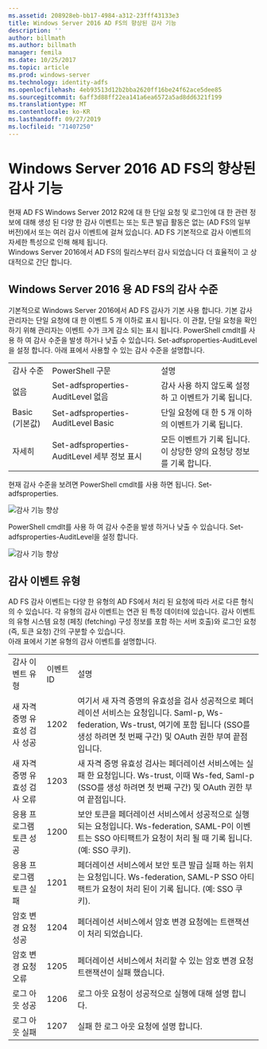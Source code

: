 ```yaml
---
ms.assetid: 208928eb-bb17-4984-a312-23fff43133e3
title: Windows Server 2016 AD FS의 향상된 감사 기능
description: ''
author: billmath
ms.author: billmath
manager: femila
ms.date: 10/25/2017
ms.topic: article
ms.prod: windows-server
ms.technology: identity-adfs
ms.openlocfilehash: 4eb93513d12b2bba2620ff16be24f62ace5dee85
ms.sourcegitcommit: 6aff3d88ff22ea141a6ea6572a5ad8dd6321f199
ms.translationtype: MT
ms.contentlocale: ko-KR
ms.lasthandoff: 09/27/2019
ms.locfileid: "71407250"
---
```

# <a name="auditing-enhancements-to-ad-fs-in-windows-server-2016"></a>Windows Server 2016 AD FS의 향상된 감사 기능


현재 AD FS Windows Server 2012 R2에 대 한 단일 요청 및 로그인에 대 한 관련 정보에 대해 생성 된 다양 한 감사 이벤트는 또는 토큰 발급 활동은 없는 (AD FS의 일부 버전)에서 또는 여러 감사 이벤트에 걸쳐 있습니다. AD FS 기본적으로 감사 이벤트의 자세한 특성으로 인해 해제 됩니다.  
    Windows Server 2016에서 AD FS의 릴리스부터 감사 되었습니다 더 효율적이 고 상대적으로 간단 합니다.  
  
## <a name="auditing-levels-in-ad-fs-for-windows-server-2016"></a>Windows Server 2016 용 AD FS의 감사 수준  
기본적으로 Windows Server 2016에서 AD FS 감사가 기본 사용 합니다.  기본 감사 관리자는 단일 요청에 대 한 이벤트 5 개 이하로 표시 됩니다.  이 관찰, 단일 요청을 확인 하기 위해 관리자는 이벤트 수가 크게 감소 되는 표시 됩니다.   PowerShell cmdlt를 사용 하 여 감사 수준을 발생 하거나 낮출 수 있습니다.  Set-adfsproperties-AuditLevel을 설정 합니다.  아래 표에서 사용할 수 있는 감사 수준을 설명합니다.  
  
||||  
|-|-|-|  
|감사 수준|PowerShell 구문|설명|  
|없음|Set-adfsproperties-AuditLevel 없음|감사 사용 하지 않도록 설정 하 고 이벤트가 기록 됩니다.|  
|Basic (기본값)|Set-adfsproperties-AuditLevel Basic|단일 요청에 대 한 5 개 이하의 이벤트가 기록 됩니다.|  
|자세히|Set-adfsproperties-AuditLevel 세부 정보 표시|모든 이벤트가 기록 됩니다.  이 상당한 양의 요청당 정보를 기록 합니다.|  
  
현재 감사 수준을 보려면 PowerShell cmdlt를 사용 하면 됩니다.  Set-adfsproperties.  
  
![감사 기능 향상](media/Auditing-Enhancements-to-AD-FS-in-Windows-Server-2016/ADFS_Audit_1.PNG)  
  
PowerShell cmdlt를 사용 하 여 감사 수준을 발생 하거나 낮출 수 있습니다.  Set-adfsproperties-AuditLevel을 설정 합니다.  
  
![감사 기능 향상](media/Auditing-Enhancements-to-AD-FS-in-Windows-Server-2016/ADFS_Audit_2.png)  
  
## <a name="types-of-audit-events"></a>감사 이벤트 유형  
AD FS 감사 이벤트는 다양 한 유형의 AD FS에서 처리 된 요청에 따라 서로 다른 형식의 수 있습니다. 각 유형의 감사 이벤트는 연관 된 특정 데이터에 있습니다.  감사 이벤트의 유형 시스템 요청 (페칭 (fetching) 구성 정보를 포함 하는 서버 호출)와 로그인 요청 (즉, 토큰 요청) 간의 구분할 수 있습니다.    
  아래 표에서 기본 유형의 감사 이벤트를 설명합니다.  
  
||||  
|-|-|-|  
|감사 이벤트 유형|이벤트 ID|설명|  
|새 자격 증명 유효성 검사 성공|1202|여기서 새 자격 증명의 유효성을 검사 성공적으로 페더레이션 서비스는 요청입니다. Saml-p, Ws-federation, Ws-trust, 여기에 포함 됩니다 (SSO를 생성 하려면 첫 번째 구간) 및 OAuth 권한 부여 끝점입니다.|  
|새 자격 증명 유효성 검사 오류|1203|새 자격 증명 유효성 검사는 페더레이션 서비스에는 실패 한 요청입니다. Ws-trust, 이때 Ws-fed, Saml-p (SSO를 생성 하려면 첫 번째 구간) 및 OAuth 권한 부여 끝점입니다.|  
|응용 프로그램 토큰 성공|1200|보안 토큰을 페더레이션 서비스에서 성공적으로 실행 되는 요청입니다. Ws-federation, SAML-P이 이벤트는 SSO 아티팩트가 요청이 처리 될 때 기록 됩니다. (예: SSO 쿠키).|  
|응용 프로그램 토큰 실패|1201|페더레이션 서비스에서 보안 토큰 발급 실패 하는 위치는 요청입니다. Ws-federation, SAML-P SSO 아티팩트가 요청이 처리 된이 기록 됩니다. (예: SSO 쿠키).|  
|암호 변경 요청 성공|1204|페더레이션 서비스에서 암호 변경 요청에는 트랜잭션이 처리 되었습니다.|  
|암호 변경 요청 오류|1205|페더레이션 서비스에서 처리할 수 있는 암호 변경 요청 트랜잭션이 실패 했습니다.| 
|로그 아웃 성공|1206|로그 아웃 요청이 성공적으로 실행에 대해 설명 합니다.|  
|로그 아웃 실패|1207|실패 한 로그 아웃 요청에 설명 합니다.|  

  


